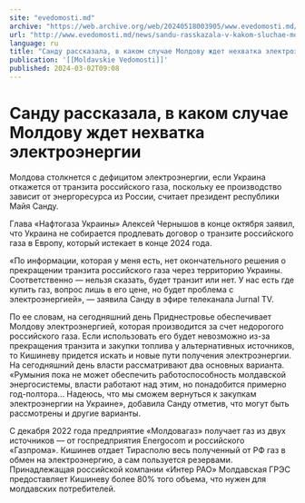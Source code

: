 ```yaml
---
site: "evedomosti.md"
archive: "https://web.archive.org/web/20240518003905/www.evedomosti.md/news/sandu-rasskazala-v-kakom-sluchae-moldovu-zhdet-nehvatka-elek"
url: "http://www.evedomosti.md/news/sandu-rasskazala-v-kakom-sluchae-moldovu-zhdet-nehvatka-elek"
language: ru
title: "Санду рассказала, в каком случае Молдову ждет нехватка электроэнергии"
publication: '[[Moldavskie Vedomosti]]'
published: 2024-03-02T09:08
---
```


# Санду рассказала, в каком случае Молдову ждет нехватка электроэнергии

Молдова столкнется с дефицитом электроэнергии, если Украина откажется от транзита российского газа, поскольку ее производство зависит от энергоресурса из России, считает президент республики Майя Санду.

Глава «Нафтогаза Украины» Алексей Чернышов в конце октября заявил, что Украина не собирается продлевать договор о транзите российского газа в Европу, который истекает в конце 2024 года.

«По информации, которая у меня есть, нет окончательного решения о прекращении транзита российского газа через территорию Украины. Соответственно — нельзя сказать, будет транзит или нет. У нас есть где купить газ, вопрос лишь в его цене, но будет проблема с электроэнергией», — заявила Санду в эфире телеканала Jurnal TV.

По ее словам, на сегодняшний день Приднестровье обеспечивает Молдову электроэнергией, которая производится за счет недорогого российского газа. Если использовать его будет невозможно из-за прекращения транзита и закупки топлива у альтернативных источников, то Кишиневу придется искать и новые пути получения электроэнергии. На сегодняшний день власти рассматривают два основных варианта. «Румыния пока не может обеспечить работоспособность молдавской энергосистемы, власти работают над этим, но понадобится примерно год-полтора… Надеюсь, что мы сможем вернуться к закупкам электроэнергии на Украине», добавила Санду отметив, что могут быть рассмотрены и другие варианты.

С декабря 2022 года предприятие «Молдовагаз» получает газ из двух источников — от госпредприятия Energocom и российского «Газпрома». Кишинев отдает Тирасполю весь полученный от РФ газ в обмен на электроэнергию, а сам пользуется резервами. Принадлежащая российской компании «Интер РАО» Молдавская ГРЭС предоставляет Кишиневу более 80% того объема, что нужен для молдавских потребителей.